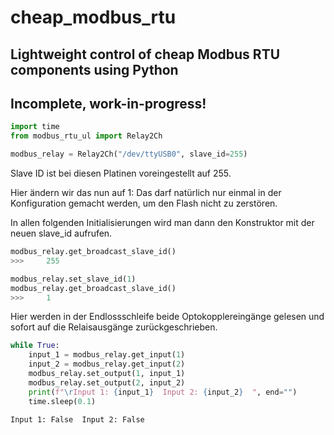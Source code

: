# cheap_modbus_rtu

## Lightweight control of cheap Modbus RTU components using Python

## Incomplete, work-in-progress!


```python
import time
from modbus_rtu_ul import Relay2Ch
```


```python
modbus_relay = Relay2Ch("/dev/ttyUSB0", slave_id=255)
```

Slave ID ist bei diesen Platinen voreingestellt auf 255.

Hier ändern wir das nun auf 1: Das darf natürlich nur einmal in der Konfiguration gemacht werden, um den Flash nicht zu zerstören.

In allen folgenden Initialisierungen wird man dann den Konstruktor mit der neuen slave_id aufrufen.


```python
modbus_relay.get_broadcast_slave_id()
>>>     255

modbus_relay.set_slave_id(1)
modbus_relay.get_broadcast_slave_id()
>>>     1
```

Hier werden in der Endlossschleife beide Optokopplereingänge gelesen und sofort auf die Relaisausgänge zurückgeschrieben.


```python
while True:
    input_1 = modbus_relay.get_input(1)
    input_2 = modbus_relay.get_input(2)
    modbus_relay.set_output(1, input_1)
    modbus_relay.set_output(2, input_2)
    print(f"\rInput 1: {input_1}  Input 2: {input_2}  ", end="")
    time.sleep(0.1)
```

    Input 1: False  Input 2: False  
